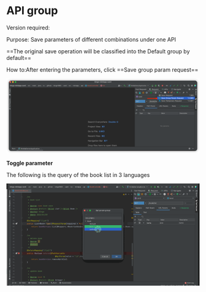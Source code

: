 # API group
Version required:<Badge text="2022.2.1" />

Purpose: Save parameters of different combinations under one API

==The original save operation will be classified into the Default group by default==

How to:After entering the parameters, click ==Save group param request==


![groupSave](../../../.vuepress/public/img/2022.2.1/groupSave_en.png)

**Toggle parameter**

The following is the query of the book list in 3 languages

![apiParamGroup](../../../.vuepress/public/img/2022.2.1/apiParamGroup_en.gif)